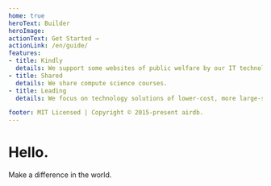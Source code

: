 ```yaml
---
home: true
heroText: Builder
heroImage:
actionText: Get Started →
actionLink: /en/guide/
features:
- title: Kindly
  details: We support some websites of public welfare by our IT technology.
- title: Shared
  details: We share compute science courses.
- title: Leading
  details: We focus on technology solutions of lower-cost, more large-scale and higher-efficient.

footer: MIT Licensed | Copyright © 2015-present airdb.
---
```


# Hello.

Make a difference in the world.
